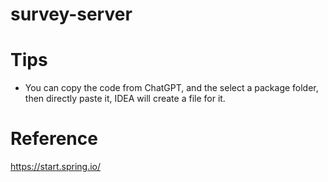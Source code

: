 # survey-server


# Tips
* You can copy the code from ChatGPT, and the select a package folder, then directly paste it, IDEA will create a file for it.

# Reference
https://start.spring.io/